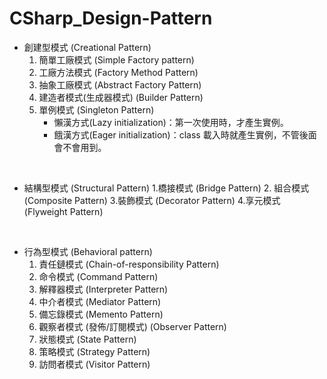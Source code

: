 # CSharp_Design-Pattern

* 創建型模式 (Creational Pattern)
  1. 簡單工廠模式 (Simple Factory pattern)
  2. 工廠方法模式 (Factory Method Pattern)
  3. 抽象工廠模式 (Abstract Factory Pattern)
  4. 建造者模式(生成器模式) (Builder Pattern)
  5. 單例模式 (Singleton Pattern)
     * 懶漢方式(Lazy initialization)：第一次使用時，才產生實例。
     * 餓漢方式(Eager initialization)：class 載入時就產生實例，不管後面會不會用到。
<br>

* 結構型模式 (Structural Pattern)
  1.橋接模式 (Bridge Pattern)
  2. 組合模式 (Composite Pattern)
  3.裝飾模式 (Decorator Pattern)
  4.享元模式 (Flyweight Pattern)

<br>

* 行為型模式 (Behavioral pattern)
  1. 責任鏈模式 (Chain-of-responsibility Pattern)
  2. 命令模式 (Command Pattern)
  3. 解釋器模式 (Interpreter Pattern)
  4. 中介者模式 (Mediator Pattern)
  5. 備忘錄模式 (Memento Pattern)
  6. 觀察者模式 (發佈/訂閱模式) (Observer Pattern)
  7. 狀態模式 (State Pattern)
  8. 策略模式 (Strategy Pattern)
  9. 訪問者模式 (Visitor Pattern)
